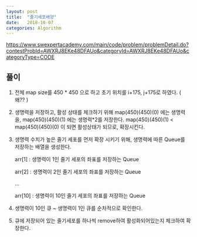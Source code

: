 ```yaml
---
layout: post
title:  "줄기세포배양"
date:   2018-10-07
categories: Algorithm
---
```


<https://www.swexpertacademy.com/main/code/problem/problemDetail.do?contestProbId=AWXRJ8EKe48DFAUo&categoryId=AWXRJ8EKe48DFAUo&categoryType=CODE>	

## 풀이

1. 전체 map size를 450 * 450 으로 하고 초기 위치를 i+175, j+175로 하였다. ( 왜?? )

2. 생명력을 저장하고, 활성 상태를 체크하기 위해 map(450)(450)(0) 에는 생명력을, map(450)(450)(1) 에는 생명력*2를 저장한다. map(450)(450)(1) < map(450)(450)(0) 이 되면 활성상태가 되므로, 확장시킨다.  

3. 생명력 수치가 높은 줄기 세포를 먼저 확장 시키기 위해, 생명력에 따른 Queue를 저장하는 배열을 생성한다.

   arr[1] : 생명력이 1인 줄기 세포의 좌표를 저장하는 Queue

   arr[2] : 생명력이 2인 줄기 세포의 좌표를 저장하는 Queue

   ...

   arr[10] : 생명력이 10인 줄기 세포의 좌표를 저장하는 Queue 

4. 생명력이 10인 큐 ~ 생명력이 1인 큐를 순차적으로 확인한다.

5. 큐에 저장되어 있는 줄기세포를 하나씩 remove하여 활성화되어있는지 체크하여 확장한다.

